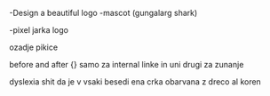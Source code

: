 

-Design a beautiful logo
-mascot (gungalarg shark)

-pixel jarka logo 





ozadje pikice


before and after {} samo za internal linke  in uni drugi za zunanje

dyslexia shit da je v vsaki besedi ena crka obarvana z dreco al koren



